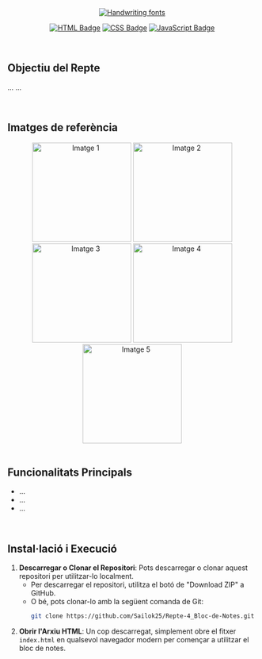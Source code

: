 <div align="center">
  <a href="https://www.fontspace.com/category/handwriting"><img src="https://see.fontimg.com/api/rf5/BWZ6d/N2NjMWFjYTM2M2M2NGYyMjhhZTg1NjliNWM4ZTJhMWMudHRm/QmxvYyBkZSBOb3Rlcw/shifty-notes-regular.png?r=fs&h=55&w=1000&fg=FFA086&bg=FFFFFF&tb=1&s=55" alt="Handwriting fonts"></a>
  
  <a href="#"><img src="https://img.shields.io/badge/HTML-%23E34F26.svg?logo=html5&logoColor=white" alt="HTML Badge"/></a>
  <a href="#"><img src="https://img.shields.io/badge/CSS-1572B6?logo=css3&logoColor=fff" alt="CSS Badge"/></a>
  <a href="#"><img src="https://img.shields.io/badge/JavaScript-F7DF1E?logo=javascript&logoColor=000" alt="JavaScript Badge"/></a>
</div>

<br>

## Objectiu del Repte
...
...

<br>

## Imatges de referència
<div align="center">
  <img src="imatges-BdN/bdn1.png" alt="Imatge 1" width="200"/>
  <img src="imatges-BdN/bdn2.png" alt="Imatge 2" width="200"/>
  <img src="imatges-BdN/bdn3.png" alt="Imatge 3" width="200"/>
  <img src="imatges-BdN/bdn4.png" alt="Imatge 4" width="200"/>
  <img src="imatges-BdN/bdn5.png" alt="Imatge 5" width="200"/>
</div>

<br>

## Funcionalitats Principals
- ...
- ...
- ...

<br>

## Instal·lació i Execució
1. **Descarregar o Clonar el Repositori**: Pots descarregar o clonar aquest repositori per utilitzar-lo localment.
   - Per descarregar el repositori, utilitza el botó de "Download ZIP" a GitHub.
   - O bé, pots clonar-lo amb la següent comanda de Git:
     ```bash
     git clone https://github.com/Sailok25/Repte-4_Bloc-de-Notes.git
     ```
2. **Obrir l'Arxiu HTML**: Un cop descarregat, simplement obre el fitxer `index.html` en qualsevol navegador modern per començar a utilitzar el bloc de notes.
